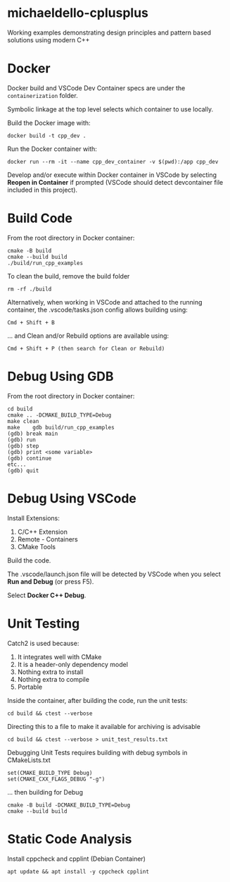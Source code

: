 # michaeldello-cplusplus

Working examples demonstrating design principles and pattern based solutions using modern C++


# Docker

Docker build and VSCode Dev Container specs are under the `containerization` folder.

Symbolic linkage at the top level selects which container to use locally.

Build the Docker image with:

    docker build -t cpp_dev .

Run the Docker container with:

    docker run --rm -it --name cpp_dev_container -v $(pwd):/app cpp_dev

Develop and/or execute within Docker container in VSCode by selecting **Reopen in Container** if prompted (VSCode should detect devcontainer file included in this project).


# Build Code

From the root directory in Docker container:

    cmake -B build
    cmake --build build
    ./build/run_cpp_examples

To clean the build, remove the build folder

    rm -rf ./build

Alternatively, when working in VSCode and attached to the running container, the .vscode/tasks.json config allows building using:

    Cmd + Shift + B

... and Clean and/or Rebuild options are available using:

    Cmd + Shift + P (then search for Clean or Rebuild)


# Debug Using GDB

From the root directory in Docker container:

    cd build
    cmake .. -DCMAKE_BUILD_TYPE=Debug
    make clean
    make    gdb build/run_cpp_examples
    (gdb) break main
    (gdb) run
    (gdb) step
    (gdb) print <some variable>
    (gdb) continue
    etc...
    (gdb) quit


# Debug Using VSCode

Install Extensions:

1. C/C++ Extension
1. Remote - Containers
1. CMake Tools

Build the code.

The .vscode/launch.json file will be detected by VSCode when you select **Run and Debug** (or press F5).

Select **Docker C++ Debug**.


# Unit Testing

Catch2 is used because:

1. It integrates well with CMake
1. It is a header-only dependency model
1. Nothing extra to install
1. Nothing extra to compile
1. Portable

Inside the container, after building the code, run the unit tests:

    cd build && ctest --verbose

Directing this to a file to make it available for archiving is advisable

    cd build && ctest --verbose > unit_test_results.txt

Debugging Unit Tests requires building with debug symbols in CMakeLists.txt

    set(CMAKE_BUILD_TYPE Debug)
    set(CMAKE_CXX_FLAGS_DEBUG "-g")

... then building for Debug

    cmake -B build -DCMAKE_BUILD_TYPE=Debug
    cmake --build build

# Static Code Analysis

Install cppcheck and cpplint (Debian Container)

    apt update && apt install -y cppcheck cpplint
